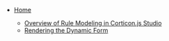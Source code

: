 * [Home](/)

  * [Overview of Rule Modeling in Corticon.js Studio](/Rules/README.md)
  * [Rendering the Dynamic Form](Rendering/README.md)
